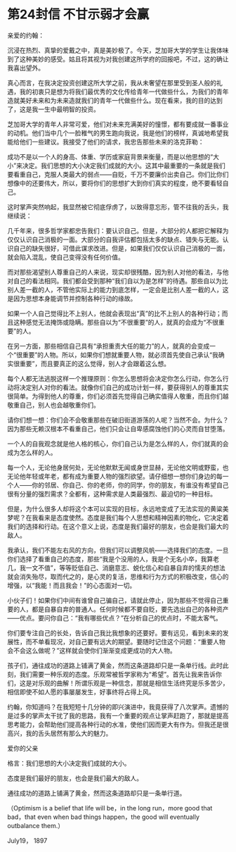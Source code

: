 # 第24封信 不甘示弱才会赢

亲爱的约翰：

沉浸在热烈、真挚的爱戴之中，真是美妙极了。今天，芝加哥大学的学生让我体味到了这种美妙的感受。姑且将其视为对我创建这所学府的回报吧，不过，这的确让我喜出望外。

真心而言，在我决定投资创建这所大学之前，我从未奢望在那里受到圣人般的礼遇，我的初衷只是想为将我们最优秀的文化传给青年一代做些什么，为我们的青年造就美好未来和为未来造就我们的青年一代做些什么。现在看来，我的目的达到了，这是我一生中最明智的投资。

芝加哥大学的青年人非常可爱，他们对未来充满美好的憧憬，都有要成就一番事业的动机。他们当中几个一脸稚气的男生跑向我说，我是他们的榜样，真诚地希望我能给他们一些建议。我接受了他们的请求，我忠告那些未来的洛克菲勒：

成功不是以一个人的身高、体重、学历或家庭背景来衡量，而是以他思想的“大小”来决定。我们思想的大小决定我们成就的大小。这其中最重要的一条就是我们要看重自己，克服人类最大的弱点——自贬，千万不要廉价出卖自己。你们比你们想像中的还要伟大，所以，要将你们的思想扩大到你们真实的程度，绝不要看轻自己。

这时掌声突然响起，我显然被它彻底俘虏了，以致得意忘形，管不往我的舌头，我继续说：

几千年来，很多哲学家都忠告我们：要认识自己。但是，大部分的人都把它解释为仅仅认识自己消极的一面。大部分的自我评估都包括太多的缺点、错失与无能。认识自己的缺失很好，可借此谋求改进。但是，如果我们仅仅认识自己消极的一面，就会陷入混乱，使自己变得没有任何价值。

而对那些渴望别人尊重自己的人来说，现实却很残酷，因为别人对他的看法，与他对自己的看法相同。我们都会受到那种“我们自以为是怎样”的待遇。那些自以为比别人差一截的人，不管他实际上的能力到底怎样，一定会是比别人差一截的人，这是因为思想本身能调节并控制各种行动的缘故。

如果一个人自己觉得比不上别人，他就会表现出“真”的比不上别人的各种行动；而且这种感觉无法掩饰或隐瞒。那些自以为“不很重要”的人，就真的会成为“不很重要”的人。

在另一方面，那些相信自己具有“承担重责大任的能力”的人，就真的会变成一个“很重要”的人物。所以，如果你们想就重要人物，就必须首先使自己承认“我确实很重要”，而且要真正的这么觉得，别人才会跟着这么想。

每个人都无法逃脱这样一个推理原则：你怎么思想将会决定你怎么行动，你怎么行动将决定别人对你的看法。就像你们自己的成功计划一样，要获得别人的尊重其实很简单。为得到他人的尊重，你们必须首先觉得自己确实值得人敬重，而且你们越敬重自己，别人也会越敬重你们。

请你们想一想：你们会不会敬重那些在破旧街道游荡的人呢？当然不会。为什么？因为那些无赖汉根本不看重自己，他们只会让自卑感腐蚀他们的心灵而自甘堕落。

一个人的自我观念就是他人格的核心，你们自己认为是怎么样的人，你们就真的会成为怎么样的人。

每一个人，无论他身居何处，无论他默默无闻或身世显赫，无论他文明或野蛮，也无论他年轻或年老，都有成为重要人物的强烈欲望。请仔细想一想你们身边的每一个人——你的邻居、你自己、你的老师，你的同学，你的朋友，有谁没有希望自己很有分量的强烈需求？全都有，这种需求是人类最强烈、最迫切的一种目标。

但是，为什么很多人却将这个本可以实现的目标，永远地变成了无法实现的黄粱美梦呢？在我看来是态度使然。态度是我们每个人思想和精神因素的物化，它决定着我们的选择和行动。在这个意义上说，态度是我们最好的朋友，也会是我们最大的敌人。

我承认，我们不能左右风的方向，但我们可以调整风帆——选择我们的态度。一旦你们选择了看重自己的态度，那些“我是个没用的人，我是个无名小卒，我算老几，我一文不值”，等等贬低自己、消磨意志、蜕化信心和自暴自弃的懦夫的想法就会消失殆尽，取而代之的，是心灵的复活，思维和行为方式的积极改变，信心的增强，以“我能！而且我会！”的心态面对一切。

小伙子们！如果你们中间有谁曾自己骗自己，请就此停止，因为那些不觉得自己重要的人，都是自暴自弃的普通人。任何时候都不要自贬，要先选出自己的各种资产——优点。要问你自己：“我有哪些优点？”在分析自己的优点时，不能太客气。

你们要专注自己的长处，告诉自己我比我想象的还要好。要有远见，看到未来的发展性，而不单看现况，对自己要有远大的期望。要随时记住这个问题：“重要人物会不会这么做呢？”这样就会使你们渐渐变成更成功的大人物。

孩子们，通往成功的道路上铺满了黄金，然而这条道路却只是一条单行线。此时此刻，我们需要一种乐观的态度。乐观常被哲学家称为“希望”。首先让我来告诉你们，这是对乐观的曲解！所谓乐观是一种信念，那就是相信生活终究是乐多苦少，相信即使不如人愿的事屡屡发生，好事终将占得上风。

约翰，你知道吗？在我短短十几分钟的即兴演进中，我竟获得了八次掌声。遗憾的是过多的掌声太干扰了我的思路，我有一个重要的观点让掌声赶跑了，那就是提高思考能力，会帮助他们提高各种行动的水准，使他们因而更大有作为。但我还是很高兴，我的舌头居然有那么大的魅力。

爱你的父亲

格言：我们思想的大小决定我们成就的大小。

态度是我们最好的朋友，也会是我们最大的敌人。

通往成功的道路上铺满了黄金，然而这条道路却只是一条单行道。

（Optimism is a belief that life will be，in the long run，more good that bad，that even when bad things happen，the good will eventually outbalance them.）

July19， 1897
